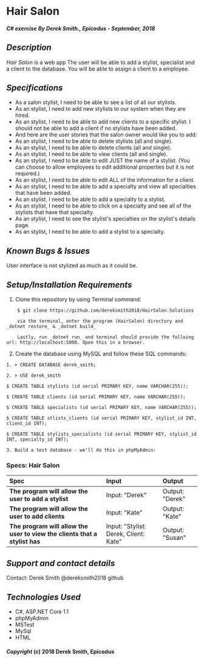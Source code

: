 # Hair Salon

##### C# exercise By Derek Smith., Epicodus - September, 2018

## *Description*
_Hair Salon_ is a web app The user will be able to add a stylist, specialist and a client to the database. You will be able to assign a client to a employee.



## *Specifications*
* As a salon stylist, I need to be able to see a list of all our stylists.
* As an stylist, I need to add new stylists to our system when they are hired.
* As an stylist, I need to be able to add new clients to a specific stylist. I should not be able to add a client if no stylists have been added.
* And here are the user stories that the salon owner would like you to add:
* As an stylist, I need to be able to delete stylists (all and single).
* As an stylist, I need to be able to delete clients (all and single).
* As an stylist, I need to be able to view clients (all and single).
* As an stylist, I need to be able to edit JUST the name of a stylist. (You can choose to allow employees to edit additional properties but it is not required.)
* As an stylist, I need to be able to edit ALL of the information for a client.
* As an stylist, I need to be able to add a specialty and view all specialties that have been added.
* As an stylist, I need to be able to add a specialty to a stylist.
* As an stylist, I need to be able to click on a specialty and see all of the stylists that have that specialty.
* As an stylist, I need to see the stylist's specialties on the stylist's details page.
* As an stylist, I need to be able to add a stylist to a specialty.

## *Known Bugs & Issues*
User interface is not stylized as much as it could be.

## *Setup/Installation Requirements*

1. Clone this repository by using Terminal command:
```
    $ git clone https://github.com/dereksmith2018/HairSalon.Solutions
```
```
    via the terminal, enter the program (HairSalon) directory and _dotnet restore_ & _dotnet build_
```
```
    Lastly, run _dotnet run_ and terminal should provide the folloing url: http://localhost:5000. Open this in a browser.
```
2. Create the database using MySQL and follow these SQL commands:
```
1. > CREATE DATABASE derek_smith;
```
```
2. > USE derek_smith
```
```
$ CREATE TABLE stylists (id serial PRIMARY KEY, name VARCHAR(255));
```
```
$ CREATE TABLE clients (id serial PRIMARY KEY, name VARCHAR(255));
```
```
$ CREATE TABLE specialists (id serial PRIMARY KEY, name VARCHAR(255));
```
```
$ CREATE TABLE stlists_clients (id serial PRIMARY KEY, stylist_id INT, client_id INT);
```
```
$ CREATE TABLE stylists_specialists (id serial PRIMARY KEY, stylist_id INT, specialty_id INT);
```

```
3. Build a test database - we'll do this in phpMyAdmin:
```
### Specs: Hair Salon
| Spec | Input | Output |
| :-------------     | :------------- | :------------- |
| **The program will allow the user to add a stylist** | Input: "Derek" | Output: "Derek" |
| **The program will allow the user to add clients** | Input: "Kate" | Output: "Kate"|
| **The program will allow the user to view the clients that a stylist has** | Input: "Stylist: Derek, Client: Kate" | Output: "Susan" |

## *Support and contact details*
Contact: Derek Smith @dereksmith2018 github

## *Technologies Used*
* C#, ASP.NET Core 1.1
* phpMyAdmin
* MSTest
* MySql
* HTML

#### *Copyright* (c) 2018 Derek Smith, Epicodus
